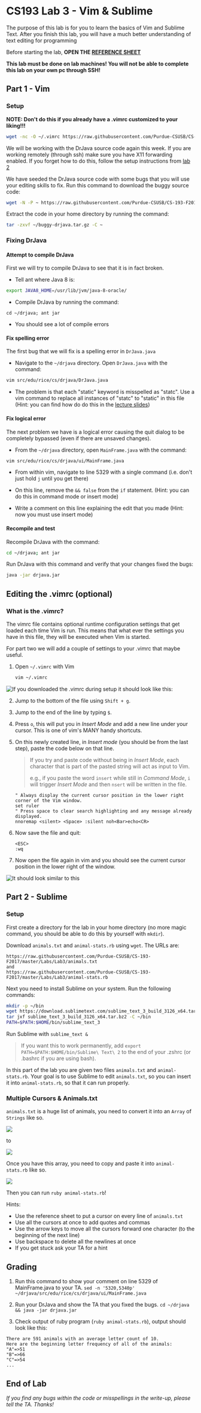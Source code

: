 # CS193 Lab 3 - Vim & Sublime #

The purpose of this lab is for you to learn the basics of Vim and Sublime Text. After you finish this lab, you will have a much better understanding of text editing for programming

Before starting the lab, **OPEN THE [REFERENCE SHEET](https://github.com/Purdue-CSUSB/CS-193-F2017/blob/master/Labs/Lab3/lecture03-vim-sublime.md)**


**This lab must be done on lab machines! You will not be able to complete this lab on your own pc through SSH!**

## Part 1 - Vim

### Setup

**NOTE: Don't do this if you already have a .vimrc customized to your liking!!!**
```bash
wget -nc -O ~/.vimrc https://raw.githubusercontent.com/Purdue-CSUSB/CS-193-F2017/master/Labs/Lab3/vimrc
```

We will be working with the DrJava source code again this week. If you are working remotely (through ssh) make sure you have X11 forwarding enabled. If you forget how to do this, follow the setup instructions from [lab 2](https://github.com/Purdue-CSUSB/CS-193-S2017/tree/master/labs/lab2)

We have seeded the DrJava source code with some bugs that you will use your editing skills to fix. Run this command to download the buggy source code:

```bash
wget -N -P ~ https://raw.githubusercontent.com/Purdue-CSUSB/CS-193-F2017/master/Labs/Lab3/buggy-drjava.tar.gz
```

Extract the code in your home directory by running the command:

```bash
tar -zxvf ~/buggy-drjava.tar.gz -C ~
```

### Fixing DrJava

#### Attempt to compile DrJava

First we will try to compile DrJava to see that it is in fact broken.

* Tell ant where Java 8 is:

```bash
export JAVA8_HOME=/usr/lib/jvm/java-8-oracle/
```

* Compile DrJava by running the command:

```basn
cd ~/drjava; ant jar
```

* You should see a lot of compile errors

#### Fix spelling error

The first bug that we will fix is a spelling error in `DrJava.java`

* Navigate to the `~/drjava` directory. Open `DrJava.java` with the command:

```bash
vim src/edu/rice/cs/drjava/DrJava.java
```

* The problem is that each "static" keyword is misspelled as "statc". Use a vim command
to replace all instances of "statc" to "static" in this file (Hint: you can find how do do this in the [lecture slides](https://docs.google.com/presentation/d/1P0CS1txS20O5MfDfsPislSobwjVltefaEXp3PghsbXo/edit))

#### Fix logical error

The next problem we have is a logical error causing the quit dialog to be completely bypassed (even if there are unsaved changes).

* From the `~/drjava` directory, open `MainFrame.java` with the command:

```bash
vim src/edu/rice/cs/drjava/ui/MainFrame.java
```

* From within vim, navigate to line 5329 with a single command (i.e. don't just hold `j` until you get there)

* On this line, remove the `&& false` from the `if` statement. (Hint: you can do this in command mode or insert mode)

* Write a comment on this line explaining the edit that you made (Hint: now you must use insert mode)

#### Recompile and test

Recompile DrJava with the command:

```bash
cd ~/drjava; ant jar
```

Run DrJava with this command and verify that your changes fixed the bugs:

```bash
java -jar drjava.jar
```

## Editing the .vimrc (optional) ##

### What is the .vimrc? ###
The vimrc file contains optional runtime configuration settings that get loaded each time Vim is run. This means that what ever the settings you have in this file, they will be executed when Vim is started.

For part two we will add a couple of settings to your .vimrc that maybe useful.

1. Open `~/.vimrc` with Vim
    ```bash
    vim ~/.vimrc
    ```
![If you downloaded the .vimrc during setup it should look like this:](https://github.com/Purdue-CSUSB/CS-190-S2017/raw/master/labs/lab4/vimrc1.png)

2. Jump to the bottom of the file using `Shift + g`.

3. Jump to the end of the line by typing `$`.

4. Press `o`, this will put you in *Insert Mode* and add a new line under your cursor. This is one of vim's MANY handy shortcuts.

5. On this newly created line, in *Insert mode* (you should be from the last step), paste the code below on that line.

    > If you try and paste code without being in *Insert Mode*, each character that is part of the
    > pasted string will act as input to Vim.
    >
    > e.g., if you paste the word `insert` while still in *Command Mode*, `i` will trigger *Insert Mode* and then `nsert` will be written in the file.

    ```VimL
    " Always display the current cursor position in the lower right corner of the Vim window.
    set ruler
    " Press space to clear search highlighting and any message already displayed.
    nnoremap <silent> <Space> :silent noh<Bar>echo<CR>
    ```

3. Now save the file and quit:
    ```
    <ESC>
    :wq
    ```
4. Now open the file again in vim and you should see the current cursor position in the lower right of the window.

![It should look similar to this](https://github.com/Purdue-CSUSB/CS-190-S2017/raw/master/labs/lab4/vimrc2.png)

## Part 2 - Sublime

### Setup

First create a directory for the lab in your home directory (no more magic command, you should be able to do this by
yourself with `mkdir`).

Download `animals.txt` and `animal-stats.rb` using `wget`. The URLs are:

```
https://raw.githubusercontent.com/Purdue-CSUSB/CS-193-F2017/master/Labs/Lab3/animals.txt
and
https://raw.githubusercontent.com/Purdue-CSUSB/CS-193-F2017/master/Labs/Lab3/animal-stats.rb
```

Next you need to install Sublime on your system. Run the following commands:

```bash
mkdir -p ~/bin
wget https://download.sublimetext.com/sublime_text_3_build_3126_x64.tar.bz2
tar jxf sublime_text_3_build_3126_x64.tar.bz2 -C ~/bin
PATH=$PATH:$HOME/bin/sublime_text_3
```

Run Sublime with `sublime_text &`

> If you want this to work permanently, add `export PATH=$PATH:$HOME/bin/Sublime\ Text\ 2` to the end of your .zshrc (or .bashrc if you are using bash).


In this part of the lab you are given two files `animals.txt` and `animal-stats.rb`. Your goal is to use Sublime to edit `animals.txt`, so you can insert it into `animal-stats.rb`, so that it can run properly.

### Multiple Cursors & Animals.txt

`animals.txt` is a huge list of animals, you need to convert it into an `Array` of `Strings` like so.

![](https://github.com/Purdue-CSUSB/CS-190-S2017/raw/master/labs/lab4/sublime7.png)

to

![](https://github.com/Purdue-CSUSB/CS-190-S2017/raw/master/labs/lab4/sublime8.png)

Once you have this array, you need to copy and paste it into `animal-stats.rb` like so.

![](https://github.com/Purdue-CSUSB/CS-190-S2017/raw/master/labs/lab4/sublime9.png)

Then you can run `ruby animal-stats.rb`!

Hints:
* Use the reference sheet to put a cursor on every line of `animals.txt`
* Use all the cursors at once to add quotes and commas
* Use the arrow keys to move all the cursors forward one character (to the beginning of the next line)
* Use backspace to delete all the newlines at once
* If you get stuck ask your TA for a hint

## Grading

1. Run this command to show your comment on line 5329 of MainFrame.java to your TA.
    `sed -n '5320,5340p' ~/drjava/src/edu/rice/cs/drjava/ui/MainFrame.java`

2. Run your DrJava and show the TA that you fixed the bugs. `cd ~/drjava && java -jar drjava.jar`

3. Check output of ruby program (`ruby animal-stats.rb`), output should look like this:

```
There are 591 animals with an average letter count of 10.
Here are the beginning letter frequency of all of the animals:
"A"=>51
"B"=>66
"C"=>54
...
```

## End of Lab ##


*If you find any bugs within the code or misspellings in the write-up, please tell the TA. Thanks!*
